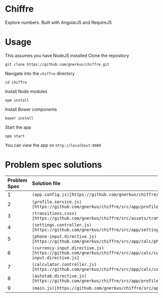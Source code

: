 # Chiffre
Explore numbers. Built with AngularJS and RequireJS

# Usage
This assumes you have NodeJS installed
Clone the repository
```
git clone https://github.com/gnerkus/chiffre.git
```
Navigate into the `chiffre` directory
```
cd chiffre
```
Install Node modules
```
npm install
```
Install Bower components
```
bower install
```
Start the app
```
npm start
```

You can view the app on `http://localhost:8080`

# Problem spec solutions
| Problem Spec   | Solution file                   |
| :------------- | :--------------------- |
| 1              | `(app.config.js)[https://github.com/gnerkus/chiffre/src/app/app.config.js]`              |
| 2              | `(profile.service.js)[https://github.com/gnerkus/chiffre/src/app/profile/profile.service.js]`              |
| 3              | `(transitions.csss)[https://github.com/gnerkus/chiffre/src/assets/transitions.css]`              |
| 4              | `(settings.controller.js)[https://github.com/gnerkus/chiffre/src/app/settings/settings.controller.js]`              |
| 5              | `(phone-input.directive.js)[https://github.com/gnerkus/chiffre/src/app/calc/phone-input.directive.js]`              |
| 6              | `(currency-input.directive.js)[https://github.com/gnerkus/chiffre/src/app/calc/currency-input.directive.js]`              |
| 7              | `(calculator.controller.js)[https://github.com/gnerkus/chiffre/src/app/calc/calculator.controller.js]`              |
| 8              | `(autotab.directive.js)[https://github.com/gnerkus/chiffre/src/app/profile/autotab.directive.js]`              |
| 9              | `(main.js)[https://github.com/gnerkus/chiffre/src/app/main.js]`              |
